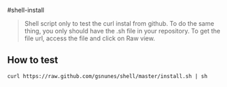 #shell-install

> Shell script only to test the curl instal from github.
> To do the same thing, you only should have the .sh file in your repository. To get the file url, access the file and click on Raw view.


## How to test

```shell
curl https://raw.github.com/gsnunes/shell/master/install.sh | sh
```